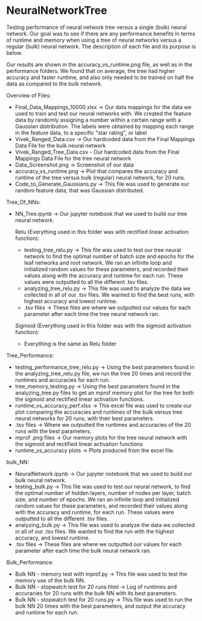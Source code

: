 # NeuralNetworkTree
Testing performance of neural network tree versus a single (bulk) neural network. Our goal was to see if there are any performance benefits in terms of runtime and memory when using a tree of neural networks versus a regular (bulk) neural network. The description of each file and its purpose is below.

Our results are shown in the accuracy_vs_runtime.png file, as well as in the performance folders. We found that on average, the tree had higher accuracy and faster runtime, and also only needed to be trained on half the data as compared to the bulk network.

Overview of Files:

- Final_Data_Mappings_10000.xlsx -> Our data mappings for the data we used to train and test our neural networks with. We created the feature data by randomly assigning a number within a certain range with a Gaussian distribution. The labels were obtained by mapping each range in the feature data, to a specific "star rating", or label
- Vivek_Ranged_Data.csv -> Our hardcoded data from the Final Mappings Data File for the bulk neural network
- Vivek_Ranged_Tree_Data.csv - Our hardcoded data from the Final Mappings Data File for the tree neural network
- Data_Screenshot.png -> Screenshot of our data
- accuracy_vs_runtime.png -> Plot that compares the accuracy and runtime of the tree versus bulk (regular) neural network, for 20 runs.
- Code_to_Generate_Gaussians.py -> This file was used to generate our random feature data, that was Gaussian distributed.

Tree_Of_NNs:
- NN_Tree.ipynb -> Our jupyter notebook that we used to build our tree neural network.

  Relu (Everything used in this folder was with rectified linear activation function):
  - testing_tree_relu.py -> This file was used to test our tree neural network to find the optimal number of batch size and epochs for the leaf networks and root network. We ran an infinite loop and initialized random values for these parameters, and recorded their values along with the accuracy and runtime for each run. These values were outputted to all the different .tsv files.
  - analyzing_tree_relu.py -> This file was used to analyze the data we collected in all of our .tsv files. We wanted to find the best runs, with highest accuracy and lowest runtime.
  - .tsv files -> These files are where we outputted our values for each parameter after each time the tree neural network ran.

  Sigmoid (Everything used in this folder was with the sigmoid activation function):
  - Everything is the same as Relu folder

Tree_Performance:
- testing_performance_tree_relu.py -> Using the best parameters found in the analyzing_tree_relu.py file, we run the tree 20 times and record the runtimes and accuracies for each run.
- tree_memory_testing.py -> Using the best parameters found in the analyzing_tree.py files to get an mprof memory plot for the tree for both the sigmoid and rectified linear activation functions.
- runtime_vs_accuracy_perf.xlsx -> This excel file was used to create our plot comparing the accuracies and runtimes of the bulk versus tree neural networks for 20 runs, with their best parameters.
- .tsv files -> Where we outputted the runtimes and accuracies of the 20 runs with the best parameters.
- mprof .png files -> Our memory plots for the tree neural network with the sigmoid and rectified linear activation functions
- runtime_vs_accuracy plots -> Plots produced from the excel file.


bulk_NN:
- NeuralNetwork.ipynb -> Our jupyter notebook that we used to build our bulk neural network.
- testing_bulk.py -> This file was used to test our neural network, to find the optimal number of hidden layers, number of nodes per layer, batch size, and number of epochs. We ran an infinite loop and initialized random values for these parameters, and recorded their values along with the accuracy and runtime, for each run. These values were outputted to all the different .tsv files.
- analyzing_bulk.py -> This file was used to analyze the data we collected in all of our .tsv files. We wanted to find the run with the highest accuracy, and lowest runtime.
- .tsv files -> These files are where we outputted our values for each parameter after each time the bulk neural network ran.

Bulk_Performance:
- Bulk NN - memory test with mprof.py -> This file was used to test the memory use of the bulk NN.
- Bulk NN - stopwatch test for 20 runs.html -> Log of runtimes and accuracies for 20 runs with the bulk NN with its best parameters.
- Bulk NN - stopwatch test for 20 runs.py -> This file was used to run the bulk NN 20 times with the best parameters, and output the accuracy and runtime for each run.

